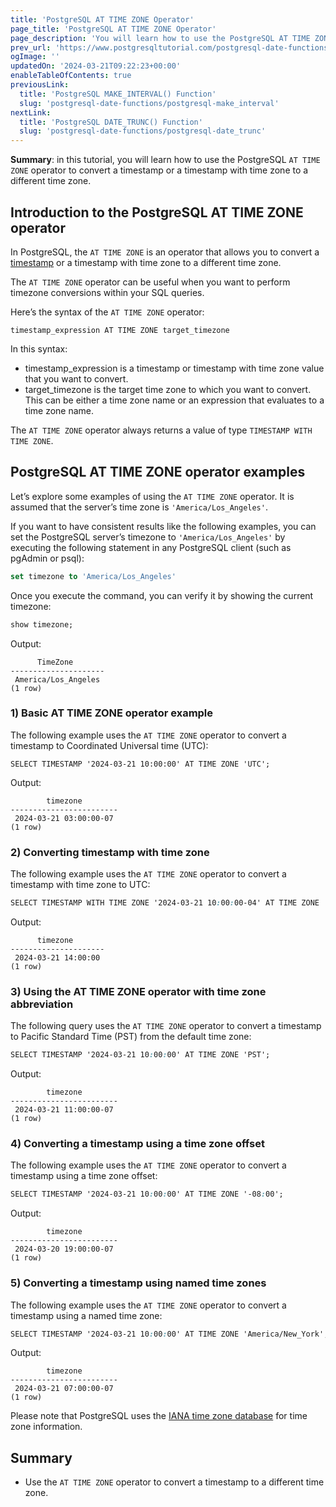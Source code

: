 ```yaml
---
title: 'PostgreSQL AT TIME ZONE Operator'
page_title: 'PostgreSQL AT TIME ZONE Operator'
page_description: 'You will learn how to use the PostgreSQL AT TIME ZONE operator to convert a timestamp or a timestamp with time zone to a different time zone.'
prev_url: 'https://www.postgresqltutorial.com/postgresql-date-functions/postgresql-at-time-zone/'
ogImage: ''
updatedOn: '2024-03-21T09:22:23+00:00'
enableTableOfContents: true
previousLink:
  title: 'PostgreSQL MAKE_INTERVAL() Function'
  slug: 'postgresql-date-functions/postgresql-make_interval'
nextLink:
  title: 'PostgreSQL DATE_TRUNC() Function'
  slug: 'postgresql-date-functions/postgresql-date_trunc'
---
```


**Summary**: in this tutorial, you will learn how to use the PostgreSQL `AT TIME ZONE` operator to convert a timestamp or a timestamp with time zone to a different time zone.

## Introduction to the PostgreSQL AT TIME ZONE operator

In PostgreSQL, the `AT TIME ZONE` is an operator that allows you to convert a [timestamp](../postgresql-tutorial/postgresql-timestamp) or a timestamp with time zone to a different time zone.

The `AT TIME ZONE` operator can be useful when you want to perform timezone conversions within your SQL queries.

Here’s the syntax of the `AT TIME ZONE` operator:

```csssqlsql
timestamp_expression AT TIME ZONE target_timezone
```

In this syntax:

- timestamp_expression is a timestamp or timestamp with time zone value that you want to convert.
- target_timezone is the target time zone to which you want to convert. This can be either a time zone name or an expression that evaluates to a time zone name.

The `AT TIME ZONE` operator always returns a value of type `TIMESTAMP WITH TIME ZONE`.

## PostgreSQL AT TIME ZONE operator examples

Let’s explore some examples of using the `AT TIME ZONE` operator. It is assumed that the server’s time zone is `'America/Los_Angeles'`.

If you want to have consistent results like the following examples, you can set the PostgreSQL server’s timezone to `'America/Los_Angeles'` by executing the following statement in any PostgreSQL client (such as pgAdmin or psql):

```sql
set timezone to 'America/Los_Angeles'
```

Once you execute the command, you can verify it by showing the current timezone:

```sql
show timezone;
```

Output:

```text
      TimeZone
---------------------
 America/Los_Angeles
(1 row)
```

### 1\) Basic AT TIME ZONE operator example

The following example uses the `AT TIME ZONE` operator to convert a timestamp to Coordinated Universal time (UTC):

```
SELECT TIMESTAMP '2024-03-21 10:00:00' AT TIME ZONE 'UTC';
```

Output:

```
        timezone
------------------------
 2024-03-21 03:00:00-07
(1 row)
```

### 2\) Converting timestamp with time zone

The following example uses the `AT TIME ZONE` operator to convert a timestamp with time zone to UTC:

```css
SELECT TIMESTAMP WITH TIME ZONE '2024-03-21 10:00:00-04' AT TIME ZONE 'UTC';
```

Output:

```text
      timezone
---------------------
 2024-03-21 14:00:00
(1 row)
```

### 3\) Using the AT TIME ZONE operator with time zone abbreviation

The following query uses the `AT TIME ZONE` operator to convert a timestamp to Pacific Standard Time (PST) from the default time zone:

```css
SELECT TIMESTAMP '2024-03-21 10:00:00' AT TIME ZONE 'PST';
```

Output:

```text
        timezone
------------------------
 2024-03-21 11:00:00-07
(1 row)
```

### 4\) Converting a timestamp using a time zone offset

The following example uses the `AT TIME ZONE` operator to convert a timestamp using a time zone offset:

```css
SELECT TIMESTAMP '2024-03-21 10:00:00' AT TIME ZONE '-08:00';
```

Output:

```text
        timezone
------------------------
 2024-03-20 19:00:00-07
(1 row)
```

### 5\) Converting a timestamp using named time zones

The following example uses the `AT TIME ZONE` operator to convert a timestamp using a named time zone:

```css
SELECT TIMESTAMP '2024-03-21 10:00:00' AT TIME ZONE 'America/New_York';
```

Output:

```
        timezone
------------------------
 2024-03-21 07:00:00-07
(1 row)
```

Please note that PostgreSQL uses the [IANA time zone database](https://en.wikipedia.org/wiki/List_of_tz_database_time_zones) for time zone information.

## Summary

- Use the `AT TIME ZONE` operator to convert a timestamp to a different time zone.
